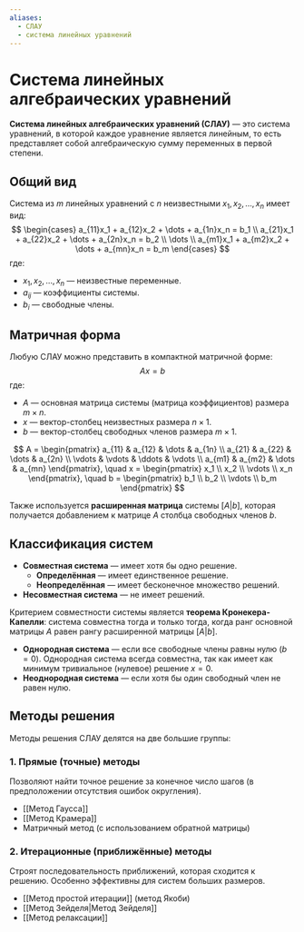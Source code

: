 ```yaml
---
aliases:
  - СЛАУ
  - система линейных уравнений
---
```

# Система линейных алгебраических уравнений

**Система линейных алгебраических уравнений (СЛАУ)** — это система уравнений, в которой каждое уравнение является линейным, то есть представляет собой алгебраическую сумму переменных в первой степени.

## Общий вид

Система из $m$ линейных уравнений с $n$ неизвестными $x_1, x_2, \dots, x_n$ имеет вид:
$$
\begin{cases}
a_{11}x_1 + a_{12}x_2 + \dots + a_{1n}x_n = b_1 \\
a_{21}x_1 + a_{22}x_2 + \dots + a_{2n}x_n = b_2 \\
\dots \\
a_{m1}x_1 + a_{m2}x_2 + \dots + a_{mn}x_n = b_m
\end{cases}
$$
где:
*   $x_1, x_2, \dots, x_n$ — неизвестные переменные.
*   $a_{ij}$ — коэффициенты системы.
*   $b_i$ — свободные члены.

## Матричная форма

Любую СЛАУ можно представить в компактной матричной форме:
$$
Ax = b
$$
где:
*   $A$ — основная матрица системы (матрица коэффициентов) размера $m \times n$.
*   $x$ — вектор-столбец неизвестных размера $n \times 1$.
*   $b$ — вектор-столбец свободных членов размера $m \times 1$.

$$
A = \begin{pmatrix}
a_{11} & a_{12} & \dots & a_{1n} \\
a_{21} & a_{22} & \dots & a_{2n} \\
\vdots & \vdots & \ddots & \vdots \\
a_{m1} & a_{m2} & \dots & a_{mn}
\end{pmatrix}, \quad
x = \begin{pmatrix}
x_1 \\ x_2 \\ \vdots \\ x_n
\end{pmatrix}, \quad
b = \begin{pmatrix}
b_1 \\ b_2 \\ \vdots \\ b_m
\end{pmatrix}
$$

Также используется **расширенная матрица** системы $[A|b]$, которая получается добавлением к матрице $A$ столбца свободных членов $b$.

## Классификация систем

*   **Совместная система** — имеет хотя бы одно решение.
    *   **Определённая** — имеет единственное решение.
    *   **Неопределённая** — имеет бесконечное множество решений.
*   **Несовместная система** — не имеет решений.

Критерием совместности системы является **теорема Кронекера-Капелли**: система совместна тогда и только тогда, когда ранг основной матрицы $A$ равен рангу расширенной матрицы $[A|b]$.

*   **Однородная система** — если все свободные члены равны нулю ($b=0$). Однородная система всегда совместна, так как имеет как минимум тривиальное (нулевое) решение $x=0$.
*   **Неоднородная система** — если хотя бы один свободный член не равен нулю.

## Методы решения

Методы решения СЛАУ делятся на две большие группы:

### 1. Прямые (точные) методы
Позволяют найти точное решение за конечное число шагов (в предположении отсутствия ошибок округления).
*   [[Метод Гаусса]]
*   [[Метод Крамера]]
*   Матричный метод (с использованием обратной матрицы)

### 2. Итерационные (приближённые) методы
Строят последовательность приближений, которая сходится к решению. Особенно эффективны для систем больших размеров.
*   [[Метод простой итерации]] (метод Якоби)
*   [[Метод Зейделя|Метод Зейделя]]
*   [[Метод релаксации]]